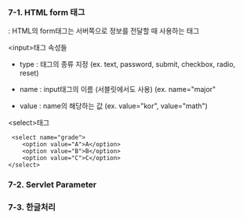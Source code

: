 ### 7-1. HTML form 태그
: HTML의 form태그는 서버쪽으로 정보를 전달할 때 사용하는 태그

\<input>태그
속성들
- type : 태그의 종류 지정 (ex. text, password, submit, checkbox, radio, reset)

- name : input태그의 이름 (서블릿에서도 사용) (ex. name="major"
- value : name의 해당하는 값 (ex. value="kor", value="math")

\<select>태그

     <select name="grade">
    	<option value="A">A</option>
    	<option value="B">B</option>
    	<option value="C">C</option>
    </select>
   

### 7-2. Servlet Parameter

### 7-3. 한글처리

<!--stackedit_data:
eyJoaXN0b3J5IjpbLTEzNTA5OTc4MDgsMTI1NzQxMDk1NiwtMT
c0NDM2NjYzMF19
-->